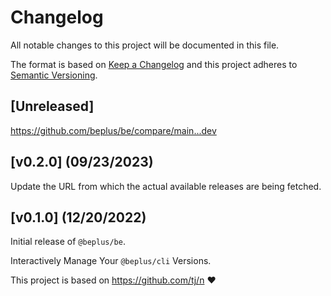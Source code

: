 # Changelog

All notable changes to this project will be documented in this file.

The format is based on [Keep a Changelog](https://keepachangelog.com/en/1.0.0/)
and this project adheres to [Semantic Versioning](https://semver.org/spec/v2.0.0.html).

<!-- markdownlint-disable MD024 -->

## [Unreleased]

https://github.com/beplus/be/compare/main...dev

## [v0.2.0] (09/23/2023)

Update the URL from which the actual available releases are being fetched.

## [v0.1.0] (12/20/2022)

Initial release of `@beplus/be`.

Interactively Manage Your `@beplus/cli` Versions.

This project is based on https://github.com/tj/n ❤️
